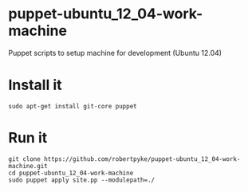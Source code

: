 puppet-ubuntu_12_04-work-machine
================================

Puppet scripts to setup machine for development (Ubuntu 12.04)

Install it
===========

    sudo apt-get install git-core puppet

Run it
=======

    git clone https://github.com/robertpyke/puppet-ubuntu_12_04-work-machine.git
    cd puppet-ubuntu_12_04-work-machine
    sudo puppet apply site.pp --modulepath=./
